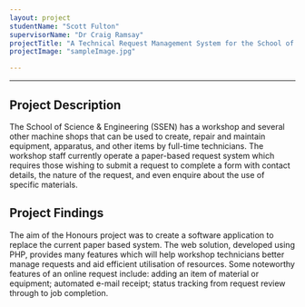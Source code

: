 ```yaml
---
layout: project
studentName: "Scott Fulton"
supervisorName: "Dr Craig Ramsay"
projectTitle: "A Technical Request Management System for the School of Science & Engineering"
projectImage: "sampleImage.jpg"

---
```


<hr>

## Project Description
The School of Science & Engineering (SSEN) has a workshop and several other machine shops that can be used to create, repair and maintain equipment, apparatus, and other items by full-time technicians.
The workshop staff currently operate a paper-based request system which requires those wishing to submit a request to complete a form with contact details, the nature of the request, and even enquire about the use of specific materials.


## Project Findings
The aim of the Honours project was to create a software application to replace the current paper based system.  The web solution, developed using PHP, provides many features which will help workshop technicians better manage requests and aid efficient utilisation of resources.
Some noteworthy features of an online request include: adding an item of material or equipment; automated e-mail receipt; status tracking from request review through to job completion.
